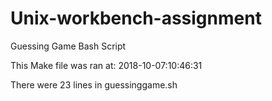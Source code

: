 # Unix-workbench-assignment

Guessing Game Bash Script


This Make file was ran at: 2018-10-07:10:46:31

There were 23 lines in guessinggame.sh
